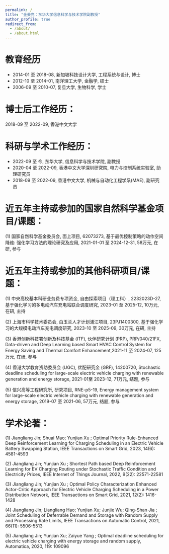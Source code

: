 ```yaml
---
permalink: /
title: "金姜亮：东华大学信息科学与技术学院副教授"
author_profile: true
redirect_from: 
  - /about/
  - /about.html
---
```




教育经历
======

-  2014-01 至 2018-08, 新加坡科技设计大学, 工程系统与设计, 博士
-  2012-10 至 2014-01, 南洋理工大学, 金融学, 硕士
-  2006-09 至 2010-07, 复旦大学, 生物科学, 学士



博士后工作经历：
======

2018-09 至 2022-09, 香港中文大学



科研与学术工作经历：
======

-  2022-09 至 今, 东华大学, 信息科学与技术学院, 副教授
-  2020-04 至 2022-09, 香港中文大学深圳研究院, 电力与控制系统实验室, 助理研究员
-  2018-09 至 2022-09, 香港中文大学, 机械与自动化工程学系(MAE), 副研究员



近五年主持或参加的国家自然科学基金项目/课题：
======

(1) 国家自然科学基金委员会, 面上项目, 62073273, 基于最优控制策略的动作空间降维: 强化学习方法的理论研究及应用, 2021-01-01 至 2024-12-31, 58万元, 在研, 参与



近五年主持或参加的其他科研项目/课题：
======

(1) 中央高校基本科研业务费专项资金, 自由探索项目（理工科）, 2232023D-27, 基于强化学习的多电动汽车充电站联合调度研究, 2023-01 至 2025-12, 10万元, 在研, 主持

(2) 上海市科学技术委员会, 白玉兰人才计划浦江项目, 23PJ1400300, 基于强化学习的大规模电动汽车充电调度研究, 2023-10 至 2025-09, 30万元, 在研, 主持

(3) 香港创新科技署创新及科技基金 (ITF), 伙伴研究计划 (PRP), PRP/040/21FX, Data-driven and Deep Learning based Smart HVAC Control System for Energy Saving and Thermal Comfort Enhancement,2021-11 至 2024-07, 125万元, 在研, 参与

(4) 香港大学教育资助委员会 (UGC), 优配研究金 (GRF), 14200720, Stochastic deadline scheduling for large-scale electric vehicle charging with renewable generation and energy storage, 2021-01至 2023-12, 71万元, 结题, 参与

(5) 信兴高等工程研究所, 研究项目, RNE-p5-19, Energy management system for large-scale electric vehicle charging with renewable generation and energy storage, 2019-07 至 2021-06, 57万元, 结题, 参与

学术论著：
======

(1) Jiangliang Jin; Shuai Mao; Yunjian Xu ; Optimal Priority Rule-Enhanced Deep Reinforcement Learning for Charging Scheduling in an Electric Vehicle Battery Swapping Station, IEEE Transactions on Smart Grid, 2023, 14(6): 4581-4593 

(2) Jiangliang Jin; Yunjian Xu ; Shortest Path based Deep Reinforcement Learning for EV Charging Routing under Stochastic Traffic Condition and Electricity Prices, IEEE Internet of Things Journal, 2022, 9(22): 22571-22581 

(3) Jiangliang Jin; Yunjian Xu ; Optimal Policy Characterization Enhanced Actor-Critic Approach for Electric Vehicle Charging Scheduling in a Power Distribution Network, IEEE Transactions on Smart Grid, 2021, 12(2): 1416-1428 

(4) Jiangliang Jin; Liangliang Hao; Yunjian Xu; Junjie Wu; Qing-Shan Jia ; Joint Scheduling of Deferrable Demand and Storage with Random Supply and Processing Rate Limits, IEEE Transactions on Automatic Control, 2021, 66(11): 5506-5513 

(5) Jiangliang Jin; Yunjian Xu; Zaiyue Yang ; Optimal deadline scheduling for electric vehicle charging with energy storage and random supply, Automatica, 2020, 119: 109096 
